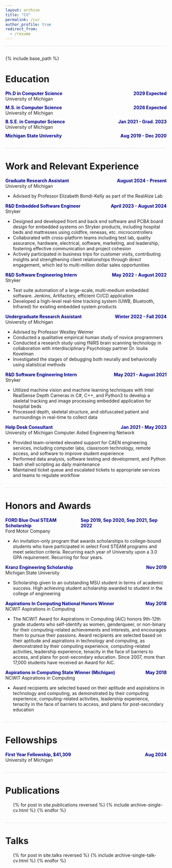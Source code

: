 ```yaml
---
layout: archive
title: "CV"
permalink: /cv/
author_profile: true
redirect_from:
  - /resume
---
```

<div style="border-bottom: 1px dotted #ccc; margin-bottom: 30px;"></div>

{% include base_path %}

<div style="margin-bottom: 30px;"></div>

Education
======

<div style="display: flex; justify-content: space-between; color: Darkblue; ">
  <div><strong>Ph.D in Computer Science</strong></div>
  <div><strong>2029 Expected</strong></div>
</div>
<div style="margin-bottom: 10px;">University of Michigan</div>


<div style="display: flex; justify-content: space-between; color: Darkblue;">
  <div><strong>M.S. in Computer Science</strong></div>
  <div><strong>2026 Expected</strong></div>
</div>
<div style="margin-bottom: 10px;">University of Michigan</div>

<div style="display: flex; justify-content: space-between; color: Darkblue;">
  <div><strong>B.S.E. in Computer Science</strong></div>
  <div><strong>Jan 2021 - Grad. 2023</strong></div>
</div>
<div style="margin-bottom: 10px;">University of Michigan</div>

<div style="display: flex; justify-content: space-between; color: Darkblue;">
  <div><strong>Michigan State University</strong></div>
  <div><strong>Aug 2019 - Dec 2020</strong></div>
</div>
<div></div>

<div style="margin-bottom: 30px;"></div>

<div style="border-bottom: 1px dotted #ccc; margin-bottom: 30px;"></div>

Work and Relevant Experience
======

<div style="display: flex; justify-content: space-between; color: Darkblue;">
  <div><strong>Graduate Research Assistant</strong></div>
  <div><strong>August 2024 - Present</strong></div>
</div>
<div>University of Michigan</div>
<ul>
  <li>Advised by Professor Elizabeth Bondi-Kelly as part of the RealAIze Lab</li>
</ul>

<div style="display: flex; justify-content: space-between; color: Darkblue;">
  <div><strong>R&D Embedded Software Engineer</strong></div>
  <div><strong>April 2023 - August 2024</strong></div>
</div>
<div>Stryker</div>
<ul>
  <li>Designed and developed front and back end software and PCBA board design for embedded systems on Stryker products, including hospital beds and mattresses using coldfire, renesas, etc. microcontrollers</li>
  <li>Collaborated with cross-platform teams including test lab, quality assurance, hardware, electrical, software, marketing, and leadership, fostering effective communication and project cohesion</li>
  <li>Actively participated in business trips for customer visits, contributing insights and strengthening client relationships through direct engagement, which led to multi-million dollar sales opportunities</li>
</ul>

<div style="display: flex; justify-content: space-between; color: Darkblue;">
  <div><strong>R&D Software Engineering Intern</strong></div>
  <div><strong>May 2022 - August 2022</strong></div>
</div>
<div>Stryker</div>
<ul>
  <li>Test suite automation of a large-scale, multi-medium embedded software. Jenkins, Artifactory, efficient CI/CD application</li>
  <li>Developed a high-level real-time tracking system (UWB, Bluetooth, Infrared) for existing embedded system products</li>
</ul>

<div style="display: flex; justify-content: space-between; color: Darkblue;">
  <div><strong>Undergraduate Research Assistant</strong></div>
  <div><strong>Winter 2022 - Fall 2024</strong></div>
</div>
<div>University of Michigan</div>
<ul>
  <li>Advised by Professor Westley Weimer</li>
  <li>Conducted a qualitative empirical human study of novice programmers</li>
  <li>Conducted a research study using fNIRS brain scanning technology in collaboration with interdisciplinary Psychology partner Dr. Ioulia Kovelman</li>
  <li>Investigated the stages of debugging both neurally and behaviorally using statistical methods</li>
</ul>

<div style="display: flex; justify-content: space-between; color: Darkblue;">
  <div><strong>R&D Software Engineering Intern</strong></div>
  <div><strong>May 2021 - August 2021</strong></div>
</div>
<div>Stryker</div>
<ul>
  <li>Utilized machine vision and machine learning techniques with Intel RealSense Depth Cameras in C#, C++, and Python3 to develop a skeletal tracking and image processing embedded application for hospital beds</li>
  <li>Processed depth, skeletal structure, and obfuscated patient and surroundings in real-time to collect data</li>
</ul>

<div style="display: flex; justify-content: space-between; color: Darkblue;">
  <div><strong>Help Desk Consultant</strong></div>
  <div><strong>Jan 2021 - May 2023</strong></div>
</div>
<div>University of Michigan Computer Aided Engineering Network</div>
<ul>
  <li>Provided team-oriented elevated support for CAEN engineering services, including computer labs, classroom technology, remote access, and software to improve student experience</li>
  <li>Performed data analysis, software testing and development, and Python bash shell scripting as daily maintenance</li>
  <li>Maintained ticket queue and escalated tickets to appropriate services and teams to regulate workflow</li>
</ul>

<div style="margin-bottom: 30px;"></div>
<div style="border-bottom: 1px dotted #ccc; margin-bottom: 30px;"></div>

Honors and Awards
======
<div style="display: flex; justify-content: space-between; color: Darkblue;">
  <div><strong>FORD Blue Oval STEAM Scholarship</strong></div>
  <div><strong>Sep 2019, Sep 2020, Sep 2021, Sep 2022</strong></div>
</div>
<div style="margin-bottom: 10px;">Ford Motor Company</div>
<ul>
  <li>An invitation-only program that awards scholarships to college-bound students who have participated in select Ford STEAM programs and meet selection criteria. Recurring each year of University upon a 3.0 GPA requirement. Recurring for four years.</li>
</ul>

<div style="display: flex; justify-content: space-between; color: Darkblue;">
  <div><strong>Kranz Engineering Scholarship</strong></div>
  <div><strong>Nov 2019</strong></div>
</div>
<div style="margin-bottom: 10px;">Michigan State University</div>
<ul>
  <li>Scholarship given to an outstanding MSU student in terms of academic success. High achieving student scholarship awarded to student in the college of engineering </li>
</ul>


<div style="display: flex; justify-content: space-between; color: Darkblue;">
  <div><strong>Aspirations In Computing National Honors Winner</strong></div>
  <div><strong>May 2018</strong></div>
</div>
<div style="margin-bottom: 10px;">NCWIT Aspirations in Computing</div>
<ul>
  <li>The NCWIT Award for Aspirations in Computing (AiC) honors 9th-12th grade students who self-identify as women, genderqueer, or non-binary for their computing-related achievements and interests, and encourages them to pursue their passions. Award recipients are selected based on their aptitude and aspirations in technology and computing, as demonstrated by their computing experience, computing-related activities, leadership experience, tenacity in the face of barriers to access, and plans for post-secondary education. Since 2007, more than 17,000 students have received an Award for AiC. </li>
</ul>

<div style="display: flex; justify-content: space-between; color: Darkblue;">
  <div><strong>Aspirations in Computing State Winner (Michigan)</strong></div>
  <div><strong>May 2018</strong></div>
</div>
<div style="margin-bottom: 10px;">NCWIT Aspirations in Computing</div>
<ul>
  <li>Award recipients are selected based on their aptitude and aspirations in technology and computing, as demonstrated by their computing experience, computing-related activities, leadership experience, tenacity in the face of barriers to access, and plans for post-secondary education </li>
</ul>

<div style="margin-bottom: 30px;"></div>
<div style="border-bottom: 1px dotted #ccc; margin-bottom: 30px;"></div>

Fellowships
======
<div style="display: flex; justify-content: space-between; color: Darkblue;">
  <div><strong>First Year Fellowship, $41,309 </strong></div>
  <div><strong>Aug 2024</strong></div>
</div>
<div>University of Michigan</div>

<div style="margin-bottom: 30px;"></div>

<div style="border-bottom: 1px dotted #ccc; margin-bottom: 30px;"></div>

Publications
======
<ul>{% for post in site.publications reversed %}
  {% include archive-single-cv.html %}
{% endfor %}</ul>

<div style="margin-bottom: 30px;"></div>
<div style="border-bottom: 1px dotted #ccc; margin-bottom: 30px;"></div>

Talks
======
<ul>{% for post in site.talks reversed %}
  {% include archive-single-talk-cv.html %}
{% endfor %}</ul>

<!-- Teaching
======
<ul>{% for post in site.teaching reversed %}
  {% include archive-single-cv.html %}
{% endfor %}</ul>

Service and leadership
====== -->
<!-- * Currently signed in to 43 different slack teams -->
